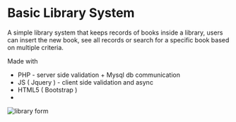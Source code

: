 # Basic Library System

A simple library system that keeps records of books inside a library, users can insert the new book, see all records or search for a specific book based on multiple criteria.

Made with
- PHP - server side validation + Mysql db communication
- JS ( Jquery ) - client side validation and async 
- HTML5 ( Bootstrap )
-
![library form](https://user-images.githubusercontent.com/82606132/147508780-30f2f343-a76a-4361-96f7-a4b6c4e2f9d4.png)


